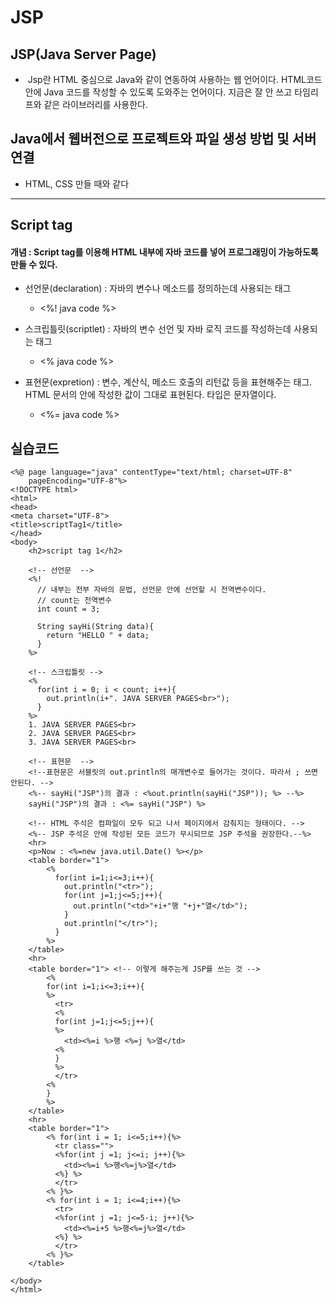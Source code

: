 # JSP

## JSP(Java Server Page)
- &nbsp;Jsp란 HTML 중심으로 Java와 같이 연동하여 사용하는 웹 언어이다.
HTML코드 안에 Java 코드를 작성할 수 있도록 도와주는 언어이다.
지금은 잘 안 쓰고 타임리프와 같은 라이브러리를 사용한다.

## Java에서 웹버전으로 프로젝트와 파일 생성 방법 및 서버 연결
- HTML, CSS 만들 때와 같다

-----------------------------------------
## Script tag
#### 개념 : Script tag를 이용해 HTML 내부에 자바 코드를 넣어 프로그래밍이 가능하도록 만들 수 있다.
- 선언문(declaration) : 자바의 변수나 메소드를 정의하는데 사용되는 태그
  - <%! java code %>

- 스크립틀릿(scriptlet) : 자바의 변수 선언 및 자바 로직 코드를 작성하는데 사용되는 태그
  - <% java code %>

- 표현문(expretion) : 변수, 계산식, 메소드 호출의 리턴값 등을 표현해주는 태그. HTML 문서의 안에 작성한 값이 그대로 표현된다. 타입은 문자열이다.
  - <%= java code %>



## 실습코드

    <%@ page language="java" contentType="text/html; charset=UTF-8"
        pageEncoding="UTF-8"%>
    <!DOCTYPE html>
    <html>
    <head>
    <meta charset="UTF-8">
    <title>scriptTag1</title>
    </head>
    <body>
        <h2>script tag 1</h2>

        <!-- 선언문  -->
        <%! 
          // 내부는 전부 자바의 문법, 선언문 안에 선언할 시 전역변수이다.
          // count는 전역변수
          int count = 3;

          String sayHi(String data){
            return "HELLO " + data;
          }
        %>

        <!-- 스크립틀릿 -->
        <%
          for(int i = 0; i < count; i++){
            out.println(i+". JAVA SERVER PAGES<br>");
          }
        %>
        1. JAVA SERVER PAGES<br>
        2. JAVA SERVER PAGES<br>
        3. JAVA SERVER PAGES<br>

        <!-- 표현문  -->
        <!--표현문은 서블릿의 out.println의 매개변수로 들어가는 것이다. 따라서 ; 쓰면 안된다. -->
        <%-- sayHi("JSP")의 결과 : <%out.println(sayHi("JSP")); %> --%>
        sayHi("JSP")의 결과 : <%= sayHi("JSP") %> 

        <!-- HTML 주석은 컴파일이 모두 되고 나서 페이지에서 감춰지는 형태이다. -->
        <%-- JSP 주석은 안에 작성된 모든 코드가 무시되므로 JSP 주석을 권장한다.--%>
        <hr>
        <p>Now : <%=new java.util.Date() %></p>
        <table border="1">
            <%
              for(int i=1;i<=3;i++){
                out.println("<tr>");
                for(int j=1;j<=5;j++){
                  out.println("<td>"+i+"행 "+j+"열</td>");
                }
                out.println("</tr>");
              }
            %>
        </table>
        <hr>
        <table border="1"> <!-- 이렇게 해주는게 JSP를 쓰는 것 -->
            <%
            for(int i=1;i<=3;i++){
            %>
              <tr>
              <%
              for(int j=1;j<=5;j++){
              %>
                <td><%=i %>행 <%=j %>열</td>
              <%
              }
              %>
              </tr>
            <%
            }
            %>
        </table>
        <hr>
        <table border="1">
            <% for(int i = 1; i<=5;i++){%>
              <tr class="">
              <%for(int j =1; j<=i; j++){%>
                <td><%=i %>행<%=j%>열</td>
              <%} %>
              </tr>
            <% }%>
            <% for(int i = 1; i<=4;i++){%>
              <tr>
              <%for(int j =1; j<=5-i; j++){%>
                <td><%=i+5 %>행<%=j%>열</td>
              <%} %>
              </tr>
            <% }%>
        </table>

    </body>
    </html>
